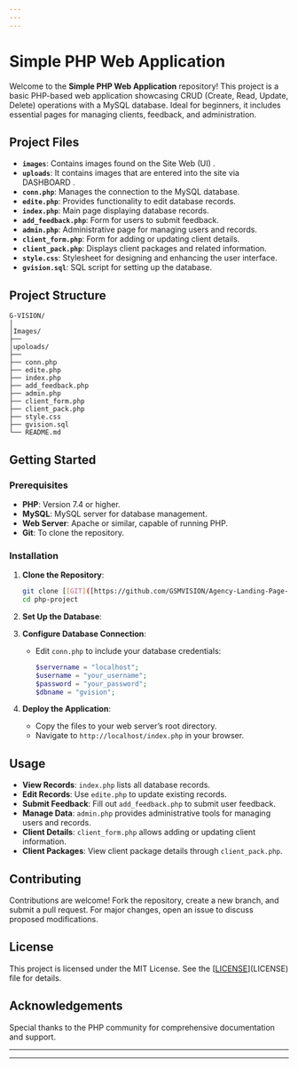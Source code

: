 ```yaml
---
---
---
```


# Simple PHP Web Application

Welcome to the **Simple PHP Web Application** repository! This project is a basic PHP-based web application showcasing CRUD (Create, Read, Update, Delete) operations with a MySQL database. Ideal for beginners, it includes essential pages for managing clients, feedback, and administration.

## Project Files

- **`images`**: Contains images found on the Site Web (UI) .
- **`uploads`**: It contains images that are entered into the site via DASHBOARD .
- **`conn.php`**: Manages the connection to the MySQL database.
- **`edite.php`**: Provides functionality to edit database records.
- **`index.php`**: Main page displaying database records.
- **`add_feedback.php`**: Form for users to submit feedback.
- **`admin.php`**: Administrative page for managing users and records.
- **`client_form.php`**: Form for adding or updating client details.
- **`client_pack.php`**: Displays client packages and related information.
- **`style.css`**: Stylesheet for designing and enhancing the user interface.
- **`gvision.sql`**:  SQL script for setting up the database.




## Project Structure

```
G-VISION/
│
│Images/
├──
│upoloads/
├──
├── conn.php
├── edite.php
├── index.php
├── add_feedback.php
├── admin.php
├── client_form.php
├── client_pack.php
├── style.css
├── gvision.sql
└── README.md

```

## Getting Started

### Prerequisites

- **PHP**: Version 7.4 or higher.
- **MySQL**: MySQL server for database management.
- **Web Server**: Apache or similar, capable of running PHP.
- **Git**: To clone the repository.

### Installation

1. **Clone the Repository**:
   ```bash
   git clone [[GIT]([https://github.com/GSMVISION/Agency-Landing-Page-/blob/main/LICENSE](https://github.com/GSMVISION/Agency-Landing-Page-.git))](GIT)
   cd php-project
   ```

2. **Set Up the Database**:
 
3. **Configure Database Connection**:
   - Edit `conn.php` to include your database credentials:
     ```php
     $servername = "localhost";
     $username = "your_username";
     $password = "your_password";
     $dbname = "gvision";
     ```

4. **Deploy the Application**:
   - Copy the files to your web server’s root directory.
   - Navigate to `http://localhost/index.php` in your browser.

## Usage

- **View Records**: `index.php` lists all database records.
- **Edit Records**: Use `edite.php` to update existing records.
- **Submit Feedback**: Fill out `add_feedback.php` to submit user feedback.
- **Manage Data**: `admin.php` provides administrative tools for managing users and records.
- **Client Details**: `client_form.php` allows adding or updating client information.
- **Client Packages**: View client package details through `client_pack.php`.

## Contributing

Contributions are welcome! Fork the repository, create a new branch, and submit a pull request. For major changes, open an issue to discuss proposed modifications.

## License

This project is licensed under the MIT License. See the [[LICENSE](https://github.com/GSMVISION/Agency-Landing-Page-/blob/main/LICENSE)](LICENSE) file for details.

## Acknowledgements

Special thanks to the PHP community for comprehensive documentation and support.

---
---
